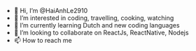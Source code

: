 - 👋 Hi, I’m @HaiAnhLe2910
- 👀 I’m interested in coding, travelling, cooking, watching
- 🌱 I’m currently learning Dutch and new coding languages
- 💞️ I’m looking to collaborate on ReactJs, ReactNative, Nodejs
- 📫 How to reach me 

<!---
HaiAnhLe2910/HaiAnhLe2910 is a ✨ special ✨ repository because its `README.md` (this file) appears on your GitHub profile.
You can click the Preview link to take a look at your changes.
--->
